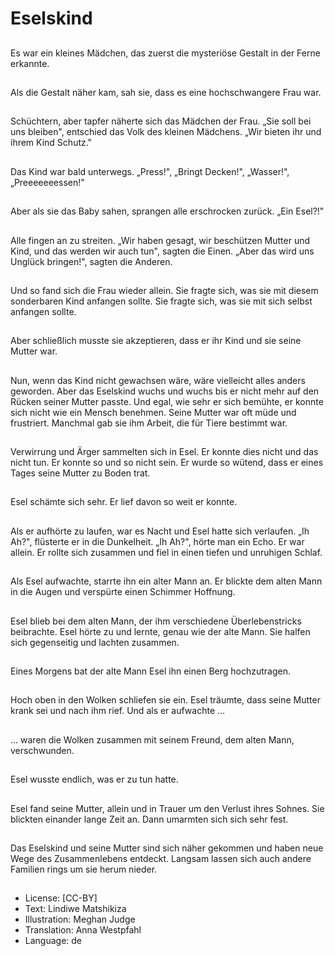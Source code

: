 # Eselskind

##
Es war ein kleines Mädchen, das zuerst die mysteriöse Gestalt in der Ferne erkannte.

##
Als die Gestalt näher kam, sah sie, dass es eine hochschwangere Frau war.

##
Schüchtern, aber tapfer näherte sich das Mädchen der Frau. „Sie soll bei uns bleiben", entschied das Volk des kleinen Mädchens. „Wir bieten ihr und ihrem Kind Schutz."

##
Das Kind war bald unterwegs. „Press!", „Bringt Decken!", „Wasser!", „Preeeeeeessen!"

##
Aber als sie das Baby sahen, sprangen alle erschrocken zurück. „Ein Esel?!"

##
Alle fingen an zu streiten. „Wir haben gesagt, wir beschützen Mutter und Kind, und das werden wir auch tun", sagten die Einen. „Aber das wird uns Unglück bringen!", sagten die Anderen.

##
Und so fand sich die Frau wieder allein. Sie fragte sich, was sie mit diesem sonderbaren Kind anfangen sollte. Sie fragte sich, was sie mit sich selbst anfangen sollte.

##
Aber schließlich musste sie akzeptieren, dass er ihr Kind und sie seine Mutter war.

##
Nun, wenn das Kind nicht gewachsen wäre, wäre vielleicht alles anders geworden. Aber das Eselskind wuchs und wuchs bis er nicht mehr auf den Rücken seiner Mutter passte. Und egal, wie sehr er sich bemühte, er konnte sich nicht wie ein Mensch benehmen. Seine Mutter war oft müde und frustriert. Manchmal gab sie ihm Arbeit, die für Tiere bestimmt war.

##
Verwirrung und Ärger sammelten sich in Esel. Er konnte dies nicht und das nicht tun. Er konnte so und so nicht sein. Er wurde so wütend, dass er eines Tages seine Mutter zu Boden trat.

##
Esel schämte sich sehr. Er lief davon so weit er konnte.

##
Als er aufhörte zu laufen, war es Nacht und Esel hatte sich verlaufen. „Ih Ah?", flüsterte er in die Dunkelheit. „Ih Ah?", hörte man ein Echo. Er war allein. Er rollte sich zusammen und fiel in einen tiefen und unruhigen Schlaf.

##
Als Esel aufwachte, starrte ihn ein alter Mann an. Er blickte dem alten Mann in die Augen und verspürte einen Schimmer Hoffnung.

##
Esel blieb bei dem alten Mann, der ihm verschiedene Überlebenstricks beibrachte. Esel hörte zu und lernte, genau wie der alte Mann. Sie halfen sich gegenseitig und lachten zusammen.

##
Eines Morgens bat der alte Mann Esel ihn einen Berg hochzutragen.

##
Hoch oben in den Wolken schliefen sie ein. Esel träumte, dass seine Mutter krank sei und nach ihm rief. Und als er aufwachte …

##
… waren die Wolken zusammen mit seinem Freund, dem alten Mann, verschwunden.

##
Esel wusste endlich, was er zu tun hatte.

##
Esel fand seine Mutter, allein und in Trauer um den Verlust ihres Sohnes. Sie blickten einander lange Zeit an. Dann umarmten sich sich sehr fest.

##
Das Eselskind und seine Mutter sind sich näher gekommen und haben neue Wege des Zusammenlebens entdeckt. Langsam lassen sich auch andere Familien rings um sie herum nieder.

##
* License: [CC-BY]
* Text: Lindiwe Matshikiza
* Illustration: Meghan Judge
* Translation: Anna Westpfahl
* Language: de
